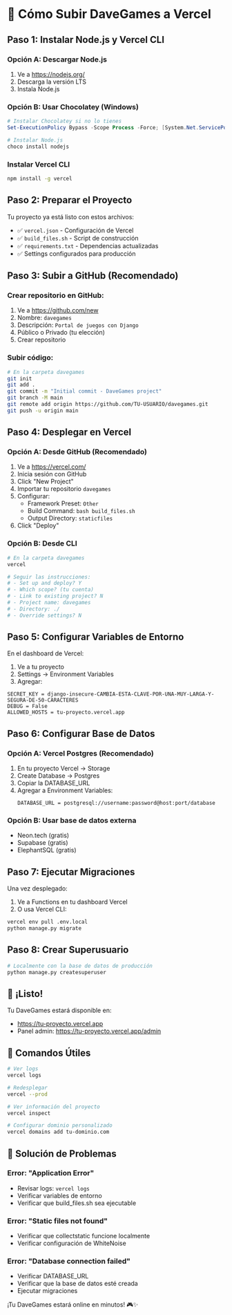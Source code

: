 # 🚀 Cómo Subir DaveGames a Vercel

## Paso 1: Instalar Node.js y Vercel CLI

### Opción A: Descargar Node.js
1. Ve a https://nodejs.org/
2. Descarga la versión LTS
3. Instala Node.js

### Opción B: Usar Chocolatey (Windows)
```powershell
# Instalar Chocolatey si no lo tienes
Set-ExecutionPolicy Bypass -Scope Process -Force; [System.Net.ServicePointManager]::SecurityProtocol = [System.Net.ServicePointManager]::SecurityProtocol -bor 3072; iex ((New-Object System.Net.WebClient).DownloadString('https://community.chocolatey.org/install.ps1'))

# Instalar Node.js
choco install nodejs
```

### Instalar Vercel CLI
```bash
npm install -g vercel
```

## Paso 2: Preparar el Proyecto

Tu proyecto ya está listo con estos archivos:
- ✅ `vercel.json` - Configuración de Vercel
- ✅ `build_files.sh` - Script de construcción
- ✅ `requirements.txt` - Dependencias actualizadas
- ✅ Settings configurados para producción

## Paso 3: Subir a GitHub (Recomendado)

### Crear repositorio en GitHub:
1. Ve a https://github.com/new
2. Nombre: `davegames`
3. Descripción: `Portal de juegos con Django`
4. Público o Privado (tu elección)
5. Crear repositorio

### Subir código:
```bash
# En la carpeta davegames
git init
git add .
git commit -m "Initial commit - DaveGames project"
git branch -M main
git remote add origin https://github.com/TU-USUARIO/davegames.git
git push -u origin main
```

## Paso 4: Desplegar en Vercel

### Opción A: Desde GitHub (Recomendado)
1. Ve a https://vercel.com/
2. Inicia sesión con GitHub
3. Click "New Project"
4. Importar tu repositorio `davegames`
5. Configurar:
   - Framework Preset: `Other`
   - Build Command: `bash build_files.sh`
   - Output Directory: `staticfiles`
6. Click "Deploy"

### Opción B: Desde CLI
```bash
# En la carpeta davegames
vercel

# Seguir las instrucciones:
# - Set up and deploy? Y
# - Which scope? (tu cuenta)
# - Link to existing project? N
# - Project name: davegames
# - Directory: ./
# - Override settings? N
```

## Paso 5: Configurar Variables de Entorno

En el dashboard de Vercel:
1. Ve a tu proyecto
2. Settings → Environment Variables
3. Agregar:

```
SECRET_KEY = django-insecure-CAMBIA-ESTA-CLAVE-POR-UNA-MUY-LARGA-Y-SEGURA-DE-50-CARACTERES
DEBUG = False
ALLOWED_HOSTS = tu-proyecto.vercel.app
```

## Paso 6: Configurar Base de Datos

### Opción A: Vercel Postgres (Recomendado)
1. En tu proyecto Vercel → Storage
2. Create Database → Postgres
3. Copiar la DATABASE_URL
4. Agregar a Environment Variables:
   ```
   DATABASE_URL = postgresql://username:password@host:port/database
   ```

### Opción B: Usar base de datos externa
- Neon.tech (gratis)
- Supabase (gratis)
- ElephantSQL (gratis)

## Paso 7: Ejecutar Migraciones

Una vez desplegado:
1. Ve a Functions en tu dashboard Vercel
2. O usa Vercel CLI:
```bash
vercel env pull .env.local
python manage.py migrate
```

## Paso 8: Crear Superusuario

```bash
# Localmente con la base de datos de producción
python manage.py createsuperuser
```

## 🎉 ¡Listo!

Tu DaveGames estará disponible en:
- https://tu-proyecto.vercel.app
- Panel admin: https://tu-proyecto.vercel.app/admin

## 🔧 Comandos Útiles

```bash
# Ver logs
vercel logs

# Redesplegar
vercel --prod

# Ver información del proyecto
vercel inspect

# Configurar dominio personalizado
vercel domains add tu-dominio.com
```

## 🚨 Solución de Problemas

### Error: "Application Error"
- Revisar logs: `vercel logs`
- Verificar variables de entorno
- Verificar que build_files.sh sea ejecutable

### Error: "Static files not found"
- Verificar que collectstatic funcione localmente
- Verificar configuración de WhiteNoise

### Error: "Database connection failed"
- Verificar DATABASE_URL
- Verificar que la base de datos esté creada
- Ejecutar migraciones

¡Tu DaveGames estará online en minutos! 🎮✨